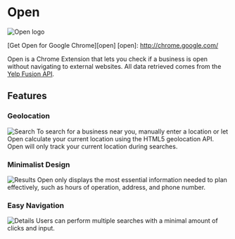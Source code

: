 # Open

![Open logo](http://res.cloudinary.com/liuffy/image/upload/c_scale,q_100,w_128/v1487453773/open_cursive_d0zsgn.png)

[Get Open for Google Chrome][open]
[open]: http://chrome.google.com/

Open is a Chrome Extension that lets you check if a business is open without navigating to external websites. All data retrieved comes from the [Yelp Fusion API](https://www.yelp.com/developers).

## Features

### Geolocation
![Search](http://res.cloudinary.com/liuffy/image/upload/c_scale,w_800/v1489002895/google-ext-screen1_wl18ol.png)
To search for a business near you, manually enter a location or let Open calculate your current location using the HTML5 geolocation API. Open will only track your current location during searches.  

### Minimalist Design
![Results](http://res.cloudinary.com/liuffy/image/upload/c_scale,w_800/v1489002897/google-ext-screen2_umebiz.png)
Open only displays the most essential information needed to plan effectively, such as hours of operation, address, and phone number.

### Easy Navigation
![Details](http://res.cloudinary.com/liuffy/image/upload/c_scale,w_800/v1489002896/google-ext-screen3_zc5qqm.png)
Users can perform multiple searches with a minimal amount of clicks and input.





